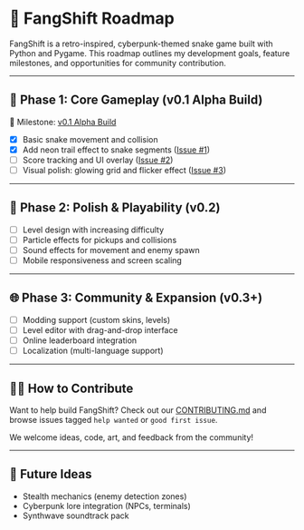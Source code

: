 # 🐍 FangShift Roadmap

FangShift is a retro-inspired, cyberpunk-themed snake game built with Python and Pygame. This roadmap outlines my development goals, feature milestones, and opportunities for community contribution.

---

## 🚀 Phase 1: Core Gameplay (v0.1 Alpha Build)

🎯 Milestone: [v0.1 Alpha Build](https://github.com/yourusername/FangShift/milestone/1)

- [x] Basic snake movement and collision
- [x] Add neon trail effect to snake segments ([Issue #1](https://github.com/yourusername/FangShift/issues/1))
- [ ] Score tracking and UI overlay ([Issue #2](https://github.com/yourusername/FangShift/issues/2))
- [ ] Visual polish: glowing grid and flicker effect ([Issue #3](https://github.com/yourusername/FangShift/issues/3))

---

## 🧪 Phase 2: Polish & Playability (v0.2)

- [ ] Level design with increasing difficulty
- [ ] Particle effects for pickups and collisions
- [ ] Sound effects for movement and enemy spawn
- [ ] Mobile responsiveness and screen scaling

---

## 🌐 Phase 3: Community & Expansion (v0.3+)

- [ ] Modding support (custom skins, levels)
- [ ] Level editor with drag-and-drop interface
- [ ] Online leaderboard integration
- [ ] Localization (multi-language support)

---

## 👍🏾 How to Contribute

Want to help build FangShift? Check out our [CONTRIBUTING.md](CONTRIBUTING.md) and browse issues tagged `help wanted` or `good first issue`.

We welcome ideas, code, art, and feedback from the community!

---

## 🧠 Future Ideas

- Stealth mechanics (enemy detection zones)
- Cyberpunk lore integration (NPCs, terminals)
- Synthwave soundtrack pack
